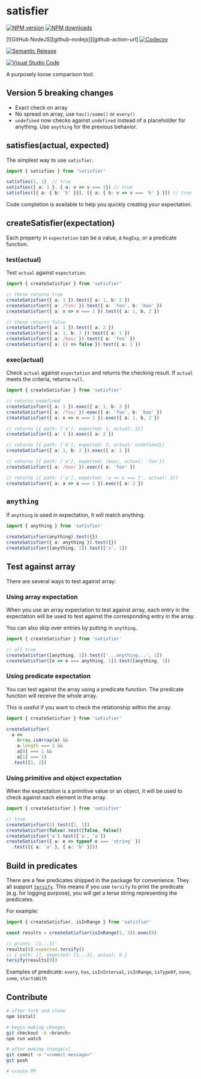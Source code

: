 # satisfier

[![NPM version][npm-image]][npm-url]
[![NPM downloads][downloads-image]][downloads-url]

[![GitHub NodeJS][github-nodejs]][github-action-url]
[![Codecov][codecov-image]][codecov-url]

[![Semantic Release][semantic-release-image]][semantic-release-url]

[![Visual Studio Code][vscode-image]][vscode-url]

A purposely loose comparison tool.

## Version 5 breaking changes

- Exact check on array
- No spread on array, use `has()/some()` or `every()`
- `undefined` now checks against `undefined` instead of a placeholder for anything. Use `anything` for the previous behavior.

## satisfies(actual, expected)

The simplest way to use `satisfier`.

```ts
import { satisfies } from 'satisfier'

satisfies(1, 1)  // true
satisfies({ a: 1 }, { a: v => v === 1}) // true
satisfies([{ a: { b: 'b' }}], [{ a: { b: v => v === 'b' } }]) // true
```

Code completion is available to help you quickly creating your expectation.

## createSatisfier(expectation)

Each property in `expectation` can be a value, a `RegExp`, or a predicate function.

### test(actual)

Test `actual` against `expectation`.

```ts
import { createSatisfier } from 'satisfier'

// these returns true
createSatisfier({ a: 1 }).test({ a: 1, b: 2 })
createSatisfier({ a: /foo/ }).test({ a: 'foo', b: 'boo' })
createSatisfier({ a: n => n === 1 }).test({ a: 1, b, 2 })

// these returns false
createSatisfier({ a: 1 }).test({ a: 2 })
createSatisfier({ a: 1, b: 2 }).test({ a: 1 })
createSatisfier({ a: /boo/ }).test({ a: 'foo' })
createSatisfier({ a: () => false }).test({ a: 1 })
```

### exec(actual)

Check `actual` against `expectation` and returns the checking result.
If `actual` meets the criteria, returns `null`.

```ts
import { createSatisfier } from 'satisfier'

// returns undefined
createSatisfier({ a: 1 }).exec({ a: 1, b: 2 })
createSatisfier({ a: /foo/ }).exec({ a: 'foo', b: 'boo' })
createSatisfier({ a: n => n === 1 }).exec({ a: 1, b, 2 })

// returns [{ path: ['a'], expected: 1, actual: 2}]
createSatisfier({ a: 1 }).exec({ a: 2 })

// returns [{ path: ['b'], expected: 2, actual: undefined}]
createSatisfier({ a: 1, b: 2 }).exec({ a: 1 })

// returns [{ path: ['a'], expected: /boo/, actual: 'foo'}]
createSatisfier({ a: /boo/ }).exec({ a: 'foo' })

// returns [{ path: ['a'], expected: 'a => a === 1', actual: 2}]
createSatisfier({ a: a => a === 1 }).exec({ a: 2 })
```

## `anything`

If `anything` is used in expectation, it will match anything.

```ts
import { anything } from 'satisfier'

createSatisfier(anything).test({})
createSatisfier({ a: anything }).test({})
createSatisfier([anything, 1]).test(['x', 1])
```

## Test against array

There are several ways to test against array:

### Using array expectation

When you use an array expectation to test against array,
each entry in the expectation will be used to test against the corresponding entry in the array.

You can also skip over entries by putting in `anything`.

```ts
import { createSatisfier } from 'satisfier'

// all true
createSatisfier([anything, 1]).test(['...anything...', 1])
createSatisfier([e => e === anything, 1]).test([anything, 1])
```

### Using predicate expectation

You can test against the array using a predicate function.
The predicate function will receive the whole array.

This is useful if you want to check the relationship within the array.

```ts
import { createSatisfier } from 'satisfier'

createSatisfier(
  a =>
    Array.isArray(a) &&
    a.length === 2 &&
    a[0] === 1 &&
    a[1] === 2)
  .test([1, 2])
```

### Using primitive and object expectation

When the expectation is a primitive value or an object,
it will be used to check against each element in the array.

```ts
import { createSatisfier } from 'satisfier'

// true
createSatisfier(1).test([1, 1])
createSatisfier(false).test([false, false])
createSatisfier('a').test(['a', 'a'])
createSatisfier({ a: e => typeof e === 'string' })
  .test([{ a: 'a' }, { a: 'b' }]))

```

## Build in predicates

There are a few predicates shipped in the package for convenience.
They all support [`tersify`](https://github.com/unional/tersify).
This means if you use `tersify` to print the predicate (e.g. for logging purpose),
you will get a terse string representing the predicates.

For example:

```ts
import { createSatisfier, isInRange } from 'satisfier'

const results = createSatisfier(isInRange(1, 3)).exec(0)

// prints '[1...3]'
results[0].expected.tersify()
// { path: [], expected: [1...3], actual: 0 }
tersify(results[0])
```

Examples of predicate: `every`, `has`, `isInInterval`, `isInRange`, `isTypeOf`, `none`, `some`, `startsWith`

## Contribute

```sh
# after fork and clone
npm install

# begin making changes
git checkout -b <branch>
npm run watch

# after making change(s)
git commit -m "<commit message>"
git push

# create PR
```

[circleci-image]: https://circleci.com/gh/unional/satisfier/tree/master.svg?style=shield
[circleci-url]: https://circleci.com/gh/unional/satisfier/tree/master
[codecov-image]: https://codecov.io/gh/unional/satisfier/branch/master/graph/badge.svg
[codecov-url]: https://codecov.io/gh/unional/satisfier
[coveralls-image]: https://coveralls.io/repos/github/unional/satisfier/badge.svg?branch=master
[coveralls-url]: https://coveralls.io/github/unional/satisfier?branch=master
[downloads-image]: https://img.shields.io/npm/dm/satisfier.svg?style=flat
[downloads-url]: https://npmjs.org/package/satisfier
[greenkeeper-image]: https://badges.greenkeeper.io/unional/satisfier.svg
[greenkeeper-url]: https://greenkeeper.io/
[npm-image]: https://img.shields.io/npm/v/satisfier.svg?style=flat
[npm-url]: https://npmjs.org/package/satisfier
[semantic-release-image]: https://img.shields.io/badge/%20%20%F0%9F%93%A6%F0%9F%9A%80-semantic--release-e10079.svg
[semantic-release-url]: https://github.com/semantic-release/semantic-release
[travis-image]: https://img.shields.io/travis/unional/satisfier/master.svg?style=flat
[travis-url]: https://travis-ci.org/unional/satisfier?branch=master
[unstable-image]: https://img.shields.io/badge/stability-unstable-yellow.svg
[vscode-image]: https://img.shields.io/badge/vscode-ready-green.svg
[vscode-url]: https://code.visualstudio.com/
[wallaby-image]: https://img.shields.io/badge/wallaby.js-configured-green.svg
[wallaby-url]: https://wallabyjs.com
